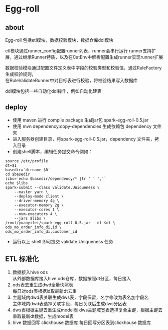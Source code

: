 # Egg-roll
## about
Egg-roll 包括etl模块，数据校验模块，数据仓库ddl模块

etl模块通过runner_config配置runner列表，runner会串行运行
runner支持扩展，通过继承Runner特质，以及在CatEnv中解析配置生成runner实现runner扩展

数据校验模块通过配置文件定义表中字段的校验类型和校验值，通过RuleFactory生成校验规则，  
在RuleValidateRunner中对目标表进行校验，将校验结果写入数据库

ddl模块包括一些自动化ddl操作，例如自动化建表
## deploy
+ 使用 maven 进行 compile package 生成jar包 spark-egg-roll-0.5.jar
+ 使用 mvn dependency:copy-dependencies 生成依赖包 dependency 文件夹
+ 进入服务器创建目录，将spark-egg-roll-0.5.jar，dependency 文件夹，拷入目录
+ 创建shell脚本，编辑任务提交命令例如：
```shell
source /etc/profile
dt=$1
basedir=`dirname $0`
cd $basedir
libs=`echo $basedir/dependency/* |tr ' ' ','`
echo $libs
spark-submit --class validate.Uniqueness \
    --master yarn \
    --deploy-mode client \
    --driver-memory 4g \
    --executor-memory 2g \
    --executor-cores 1 \
    --num-executors 4 \
    --jars $libs \
/root/yuanyifei/spark-egg-roll-0.5.jar --dt $dt \
ods_mo_order_info_di,id \
ods_mo_order_info_di,customer_id
```
+ 运行以上 shell 即可提交 validate.Uniqueness 任务

## ETL 标准化
1.  数据接入hive ods  
    从外部数据库接入hive ods仓库，数据按照dt分区，每日接入
2.  ods表去重生成dwd全量快照表  
    每日对ods表根据id取最新dt去重
3.  主题域内dwd表关联生成dws表，字段保留，名字修改为表名加字段名  
    主体域内dwd表选择关联字段，每日关联后生成dws分区表
4.  dws表根据主键去重生成model表
    dws主题域宽表选择复合主键，根据主键去重取最新dt数据，生成model表
5.  hive 数据回写 clickhouse 数据库
    每日回写分区表到clickhouse 数据库
